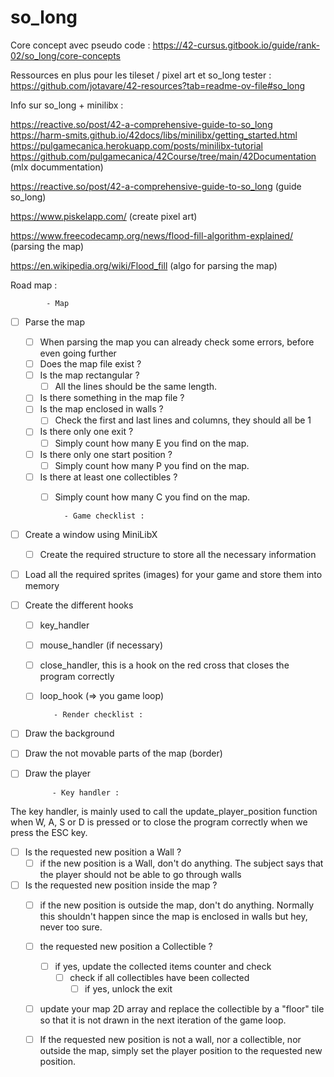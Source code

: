 # so_long 

Core concept avec pseudo code : 
https://42-cursus.gitbook.io/guide/rank-02/so_long/core-concepts

Ressources en plus pour les tileset / pixel art et so_long tester : 
https://github.com/jotavare/42-resources?tab=readme-ov-file#so_long

Info sur so_long + minilibx : 

https://reactive.so/post/42-a-comprehensive-guide-to-so_long
https://harm-smits.github.io/42docs/libs/minilibx/getting_started.html
https://pulgamecanica.herokuapp.com/posts/minilibx-tutorial
https://github.com/pulgamecanica/42Course/tree/main/42Documentation (mlx docummentation)

https://reactive.so/post/42-a-comprehensive-guide-to-so_long (guide so_long)

https://www.piskelapp.com/ (create pixel art)

https://www.freecodecamp.org/news/flood-fill-algorithm-explained/ (parsing the map)

https://en.wikipedia.org/wiki/Flood_fill (algo for parsing the map)



Road map : 
            
            - Map
      
  - [ ] Parse the map
    - [ ] When parsing the map you can already check some errors, before even going further
    - [ ] Does the map file exist ?
    - [ ] Is the map rectangular ?
      - [ ] All the lines should be the same length.
    - [ ] Is there something in the map file ?
    - [ ] Is the map enclosed in walls ?
      - [ ] Check the first and last lines and columns, they should all be 1
    - [ ] Is there only one exit ?
      - [ ] Simply count how many E you find on the map.
    - [ ] Is there only one start position ?
      - [ ] Simply count how many P you find on the map.
    - [ ] Is there at least one collectibles ?
      - [ ]  Simply count how many C you find on the map.

               - Game checklist :

   - [ ] Create a window using MiniLibX
      - [ ] Create the required structure to store all the necessary information

   - [ ] Load all the required sprites (images) for your game and store them into memory

   - [ ] Create the different hooks
      - [ ] key_handler
      - [ ] mouse_handler (if necessary)
      - [ ] close_handler, this is a hook on the red cross that closes the program correctly
      - [ ] loop_hook (=> you game loop)
        
               - Render checklist :
   - [ ] Draw the background
   - [ ] Draw the not movable parts of the map (border)
   - [ ] Draw the player

               - Key handler :
         
The key handler, is mainly used to call the update_player_position function when W, A, S or D is pressed or to close the program correctly when we press the ESC key.
   - [ ] Is the requested new position a Wall ?
        - [ ] if the new position is a Wall, don't do anything. The subject says that the player should not be able to go through walls
   - [ ] Is the requested new position inside the map ?
       - [ ] if the new position is outside the map, don't do anything. Normally this shouldn't happen since the map is enclosed in walls but hey, never too sure.
       - [ ] the requested new position a Collectible ?
          - [ ] if yes, update the collected items counter and check
             - [ ] check if all collectibles have been collected
                - [ ] if yes, unlock the exit
      - [ ] update your map 2D array and replace the collectible by a "floor" tile so that it is not drawn in the next iteration of the game loop.
      - [ ] If the requested new position is not a wall, nor a collectible, nor outside the map, simply set the player position to the requested new position.
   


